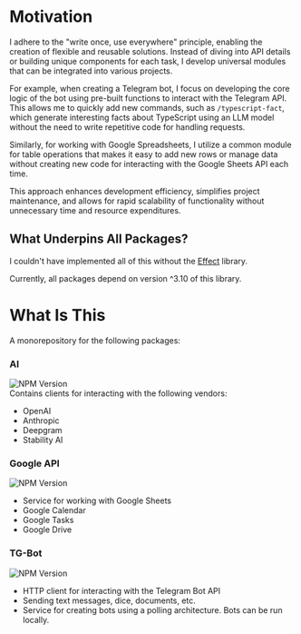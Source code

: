 # Motivation

I adhere to the "write once, use everywhere" principle, enabling the creation of flexible and reusable solutions. Instead of diving into API details or building unique components for each task, I develop universal modules that can be integrated into various projects.

For example, when creating a Telegram bot, I focus on developing the core logic of the bot using pre-built functions to interact with the Telegram API. This allows me to quickly add new commands, such as `/typescript-fact`, which generate interesting facts about TypeScript using an LLM model without the need to write repetitive code for handling requests.

Similarly, for working with Google Spreadsheets, I utilize a common module for table operations that makes it easy to add new rows or manage data without creating new code for interacting with the Google Sheets API each time.

This approach enhances development efficiency, simplifies project maintenance, and allows for rapid scalability of functionality without unnecessary time and resource expenditures.

## What Underpins All Packages?

I couldn't have implemented all of this without the [Effect](https://effect.website/) library.

Currently, all packages depend on version ^3.10 of this library.

# What Is This

A monorepository for the following packages:

### AI
![NPM Version](https://img.shields.io/npm/v/@effect-ak/ai)<br>
Contains clients for interacting with the following vendors:
- OpenAI
- Anthropic
- Deepgram
- Stability AI

### Google API
![NPM Version](https://img.shields.io/npm/v/@effect-ak/google-api)<br>
- Service for working with Google Sheets
- Google Calendar
- Google Tasks
- Google Drive

### TG-Bot
![NPM Version](https://img.shields.io/npm/v/@effect-ak/tg-bot)<br>
- HTTP client for interacting with the Telegram Bot API
- Sending text messages, dice, documents, etc.
- Service for creating bots using a polling architecture. Bots can be run locally.